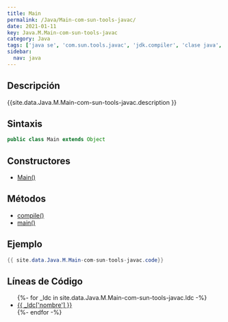 ```yaml
---
title: Main
permalink: /Java/Main-com-sun-tools-javac/
date: 2021-01-11
key: Java.M.Main-com-sun-tools-javac
category: Java
tags: ['java se', 'com.sun.tools.javac', 'jdk.compiler', 'clase java', 'Java 1.0']
sidebar: 
  nav: java
---
```


## Descripción
{{site.data.Java.M.Main-com-sun-tools-javac.description }}

## Sintaxis
~~~java
public class Main extends Object
~~~

## Constructores
* [Main()](/Java/Main-com-sun-tools-javac/Main/)

## Métodos
* [compile()](/Java/Main-com-sun-tools-javac/compile)
* [main()](/Java/Main-com-sun-tools-javac/main)

## Ejemplo
~~~java
{{ site.data.Java.M.Main-com-sun-tools-javac.code}}
~~~

## Líneas de Código
<ul>
{%- for _ldc in site.data.Java.M.Main-com-sun-tools-javac.ldc -%}
   <li>
       <a href="{{_ldc['url'] }}">{{ _ldc['nombre'] }}</a>
   </li>
{%- endfor -%}
</ul>
